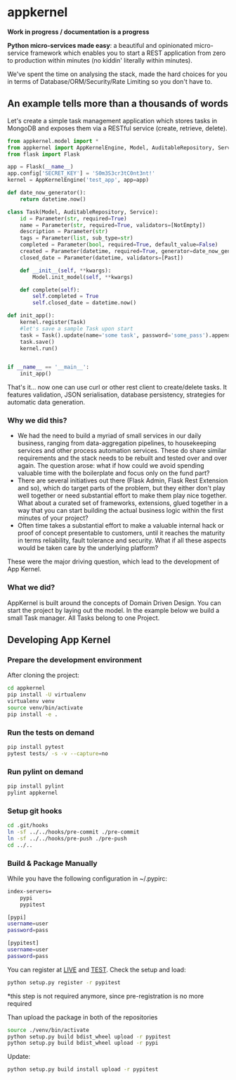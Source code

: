 # appkernel

**Work in progress / documentation is a progress**

**Python micro-services made easy**: a beautiful and opinionated micro-service framework which enables you
to start a REST application from zero to production within minutes (no kiddin' literally within minutes).

We've spent the time on analysing the stack, made the hard choices for you in terms of Database/ORM/Security/Rate Limiting so
you don't have to.

## An example tells more than a thousands of words

Let's create a simple task management application which stores tasks in MongoDB and exposes them via a RESTful service (create, retrieve, delete).
```python
from appkernel.model import *
from appkernel import AppKernelEngine, Model, AuditableRepository, Service, Parameter, NotEmpty, Past
from flask import Flask

app = Flask(__name__)
app.config['SECRET_KEY'] = 'S0m3S3cr3tC0nt3nt!'
kernel = AppKernelEngine('test_app', app=app)

def date_now_generator():
    return datetime.now()

class Task(Model, AuditableRepository, Service):
    id = Parameter(str, required=True)
    name = Parameter(str, required=True, validators=[NotEmpty])
    description = Parameter(str)
    tags = Parameter(list, sub_type=str)
    completed = Parameter(bool, required=True, default_value=False)
    created = Parameter(datetime, required=True, generator=date_now_generator)
    closed_date = Parameter(datetime, validators=[Past])

    def __init__(self, **kwargs):
        Model.init_model(self, **kwargs)

    def complete(self):
        self.completed = True
        self.closed_date = datetime.now()

def init_app():
    kernel.register(Task)
    #let's save a sample Task upon start
    task = Task().update(name='some task', password='some_pass').append_to(tags='personal')
    task.save()
    kernel.run()


if __name__ == '__main__':
    init_app()
```
That's it... now one can use curl or other rest client to create/delete tasks. It features validation, JSON serialisation, database persistency, strategies for automatic data generation.


### Why we did this?
* We had the need to build a myriad of small services in our daily business, ranging from data-aggregation pipelines, to housekeeping services and
other process automation services. These do share similar requirements and the stack needs to be rebuilt and tested over and over again. The question arose:
what if how could we avoid spending valuable time with the boilerplate and focus only on the fund part?
* There are several initiatives out there (Flask Admin, Flask Rest Extension and so), which do target parts of the problem, but they either don't play well
together or need substantial effort to make them play nice together. What about a curated set of frameworks, extensions, glued together in a way that you
can start building the actual business logic within the first minutes of your project?
* Often time takes a substantial effort to make a valuable internal hack or proof of concept presentable to customers, until it reaches the maturity in terms reliability, fault
tolerance and security. What if all these aspects would be taken care by the underlying platform?

These were the major driving question, which lead to the development of App Kernel.

### What we did?

AppKernel is built around the concepts of Domain Driven Design. You can start the project by laying out the model.
In the example below we build a small Task manager. All Tasks belong to one Project.


## Developing App Kernel

### Prepare the development environment
After cloning the project:
```bash
cd appkernel
pip install -U virtualenv
virtualenv venv
source venv/bin/activate
pip install -e .
```

### Run the tests on demand
```bash
pip install pytest
pytest tests/ -s -v --capture=no
```

### Run pylint on demand
```bash
pip install pylint
pylint appkernel
```

### Setup git hooks

```bash
cd .git/hooks
ln -sf ../../hooks/pre-commit ./pre-commit
ln -sf ../../hooks/pre-push ./pre-push
cd ../..
```
### Build & Package Manually

While you have the following configuration in ~/.pypirc:
```bash
index-servers=
	pypi
	pypitest

[pypi]
username=user
password=pass

[pypitest]
username=user
password=pass
```
You can register at [LIVE](https://pypi.python.org/pypi?%3Aaction=register_form) and [TEST](https://testpypi.python.org/pypi?%3Aaction=register_form).
Check the setup and load:

```bash
python setup.py register -r pypitest
```
*this step is not required anymore, since pre-registration is no more required


Than upload the package in both of the repositories
```bash
source ./venv/bin/activate
python setup.py build bdist_wheel upload -r pypitest
python setup.py build bdist_wheel upload -r pypi
```

Update:
```bash
python setup.py build install upload -r pypitest
```
